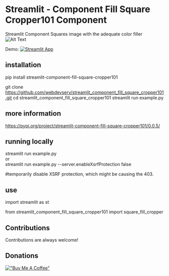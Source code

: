 # Streamlit - Component Fill Square Cropper101 Component  

Streamlit Component Squares image with the adequate color filler  
![Alt Text](https://github.com/webdevserv/streamlit_component_fill_square_cropper101/blob/f6772817321ed43baa7f238f53f6b3613700597a/images/add.JPG)  

Demo: [![Streamlit App](https://static.streamlit.io/badges/streamlit_badge_black_white.svg)](https://appcomponentfillsquarecropper101-e6skhjrbgv7e5h9apuvgkr.streamlit.app)  

## installation  
pip install streamlit-component-fill-square-cropper101  

git clone https://github.com/webdevserv/streamlit_component_fill_square_cropper101.git
cd streamlit_component_fill_square_cropper101
streamlit run example.py


## more information 

https://pypi.org/project/streamlit-component-fill-square-cropper101/0.0.5/  

## running locally  

streamlit run example.py  
or  
streamlit run example.py --server.enableXsrfProtection false  

#temporarily disable XSRF protection, which might be causing the 403.  

## use

import streamlit as st  

from streamlit_component_fill_square_cropper101 import square_fill_cropper  

## Contributions

Contributions are always welcome!

## Donations

[!["Buy Me A Coffee"](https://www.buymeacoffee.com/assets/img/custom_images/orange_img.png)](https://www.buymeacoffee.com/Artgen)
